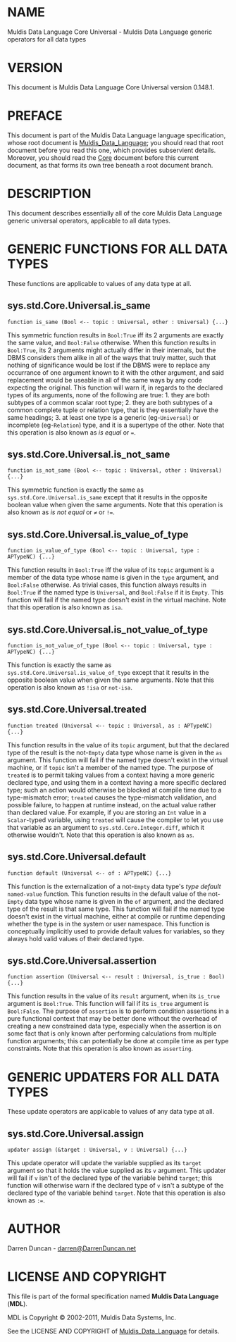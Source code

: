 # NAME

Muldis Data Language Core Universal - Muldis Data Language generic operators for all data types

# VERSION

This document is Muldis Data Language Core Universal version 0.148.1.

# PREFACE

This document is part of the Muldis Data Language language specification, whose root
document is [Muldis_Data_Language](Muldis_Data_Language.md); you should read that root document before
you read this one, which provides subservient details.  Moreover, you
should read the [Core](Muldis_Data_Language_Core.md) document before this current
document, as that forms its own tree beneath a root document branch.

# DESCRIPTION

This document describes essentially all of the core Muldis Data Language generic
universal operators, applicable to all data types.

# GENERIC FUNCTIONS FOR ALL DATA TYPES

These functions are applicable to values of any data type at all.

## sys.std.Core.Universal.is_same

`function is_same (Bool <--
topic : Universal, other : Universal) {...}`

This symmetric function results in `Bool:True` iff its 2
arguments are exactly the same value, and `Bool:False` otherwise.  When
this function results in `Bool:True`, its 2 arguments might actually
differ in their internals, but the DBMS considers them alike in all of the
ways that truly matter, such that nothing of significance would be lost if
the DBMS were to replace any occurrance of one argument known to it with
the other argument, and said replacement would be useable in all of the
same ways by any code expecting the original.  This
function will warn if, in regards to the declared types of its arguments,
none of the following are true: 1. they are both subtypes of a common
scalar root type; 2. they are both subtypes of a common complete tuple
or relation type, that is they essentially have the same headings; 3. at
least one type is a generic (eg-`Universal`) or incomplete
(eg-`Relation`) type, and it is a supertype of the other.  Note that
this operation is also known as *is equal* or `=`.

## sys.std.Core.Universal.is_not_same

`function is_not_same (Bool <--
topic : Universal, other : Universal) {...}`

This symmetric function is exactly the same as
`sys.std.Core.Universal.is_same` except that it results in the
opposite boolean value when given the same arguments.  Note that this
operation is also known as *is not equal* or `≠` or `!=`.

## sys.std.Core.Universal.is_value_of_type

`function is_value_of_type (Bool <--
topic : Universal, type : APTypeNC) {...}`

This function results in `Bool:True` iff the value of its `topic`
argument is a member of the data type whose name is given in the `type`
argument, and `Bool:False` otherwise.  As trivial cases, this function
always results in `Bool:True` if the named type is `Universal`, and
`Bool:False` if it is `Empty`.  This function will fail if the named type
doesn't exist in the virtual machine.  Note that this operation is also
known as `isa`.

## sys.std.Core.Universal.is_not_value_of_type

`function is_not_value_of_type (Bool <--
topic : Universal, type : APTypeNC) {...}`

This function is exactly the same as
`sys.std.Core.Universal.is_value_of_type` except that it results in the
opposite boolean value when given the same arguments.  Note that this
operation is also known as `!isa` or `not-isa`.

## sys.std.Core.Universal.treated

`function treated (Universal <--
topic : Universal, as : APTypeNC) {...}`

This function results in the value of its `topic` argument, but that the
declared type of the result is the not-`Empty` data type whose name is
given in the `as` argument.  This function will fail if the named type
doesn't exist in the virtual machine, or if `topic` isn't a member of the
named type.  The purpose of `treated` is to permit taking values from a
context having a more generic declared type, and using them in a context
having a more specific declared type; such an action would otherwise be
blocked at compile time due to a type-mismatch error; `treated` causes the
type-mismatch validation, and possible failure, to happen at runtime
instead, on the actual value rather than declared value.  For example, if
you are storing an `Int` value in a `Scalar`-typed variable, using
`treated` will cause the compiler to let you use that variable as an
argument to `sys.std.Core.Integer.diff`, which it otherwise wouldn't.
Note that this operation is also known as `as`.

## sys.std.Core.Universal.default

`function default (Universal <-- of : APTypeNC) {...}`

This function is the externalization of a not-`Empty` data type's *type
default* `named-value` function.  This function results in the default
value of the not-`Empty` data type whose name is given in the `of`
argument, and the declared type of the result is that same type.  This
function will fail if the named type doesn't exist in the virtual machine,
either at compile or runtime depending whether the type is in the system or
user namespace. This function is conceptually implicitly used to provide
default values for variables, so they always hold valid values of their
declared type.

## sys.std.Core.Universal.assertion

`function assertion (Universal <--
result : Universal, is_true : Bool) {...}`

This function results in the value of its `result` argument, when its
`is_true` argument is `Bool:True`.  This function will fail if its
`is_true` argument is `Bool:False`.  The purpose of `assertion` is to
perform condition assertions in a pure functional context that may be
better done without the overhead of creating a new constrained data type,
especially when the assertion is on some fact that is only known after
performing calculations from multiple function arguments; this can
potentially be done at compile time as per type constraints.  Note that
this operation is also known as `asserting`.

# GENERIC UPDATERS FOR ALL DATA TYPES

These update operators are applicable to values of any data type at all.

## sys.std.Core.Universal.assign

`updater assign (&target : Universal, v : Universal) {...}`

This update operator will update the variable supplied as its `target`
argument so that it holds the value supplied as its `v` argument.  This
updater will fail if `v` isn't of the declared type of the variable behind
`target`; this function will otherwise warn if the declared type of `v`
isn't a subtype of the declared type of the variable behind `target`.
Note that this operation is also known as `:=`.

# AUTHOR

Darren Duncan - darren@DarrenDuncan.net

# LICENSE AND COPYRIGHT

This file is part of the formal specification named
**Muldis Data Language** (**MDL**).

MDL is Copyright © 2002-2011, Muldis Data Systems, Inc.

See the LICENSE AND COPYRIGHT of [Muldis_Data_Language](Muldis_Data_Language.md) for details.
